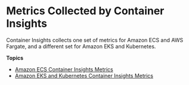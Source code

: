 # Metrics Collected by Container Insights<a name="Container-Insights-metrics"></a>

Container Insights collects one set of metrics for Amazon ECS and AWS Fargate, and a different set for Amazon EKS and Kubernetes\.

**Topics**
+ [Amazon ECS Container Insights Metrics](Container-Insights-metrics-ECS.md)
+ [Amazon EKS and Kubernetes Container Insights Metrics](Container-Insights-metrics-EKS.md)